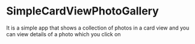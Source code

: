 # SimpleCardViewPhotoGallery
It is a simple app that shows a collection of photos in a card view and you can view details of a photo which you click on
